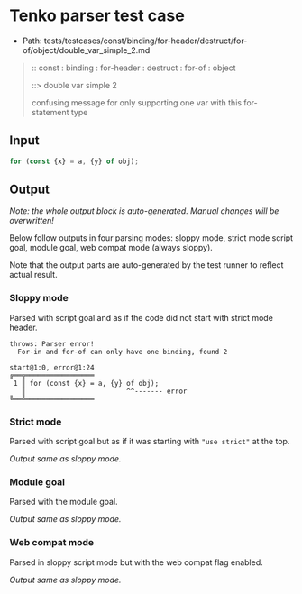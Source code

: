 # Tenko parser test case

- Path: tests/testcases/const/binding/for-header/destruct/for-of/object/double_var_simple_2.md

> :: const : binding : for-header : destruct : for-of : object
>
> ::> double var simple 2
>
> confusing message for only supporting one var with this for-statement type

## Input

`````js
for (const {x} = a, {y} of obj);
`````

## Output

_Note: the whole output block is auto-generated. Manual changes will be overwritten!_

Below follow outputs in four parsing modes: sloppy mode, strict mode script goal, module goal, web compat mode (always sloppy).

Note that the output parts are auto-generated by the test runner to reflect actual result.

### Sloppy mode

Parsed with script goal and as if the code did not start with strict mode header.

`````
throws: Parser error!
  For-in and for-of can only have one binding, found 2

start@1:0, error@1:24
╔══╦═════════════════
 1 ║ for (const {x} = a, {y} of obj);
   ║                         ^^------- error
╚══╩═════════════════

`````

### Strict mode

Parsed with script goal but as if it was starting with `"use strict"` at the top.

_Output same as sloppy mode._

### Module goal

Parsed with the module goal.

_Output same as sloppy mode._

### Web compat mode

Parsed in sloppy script mode but with the web compat flag enabled.

_Output same as sloppy mode._
